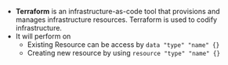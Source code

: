 - **Terraform** is an infrastructure-as-code tool that provisions and manages infrastructure resources. Terraform is used to codify infrastructure.
- It will perform on 
    - Existing Resource can be access by `data "type" "name" {}`
    - Creating new resource by using `resource "type" "name" {}`